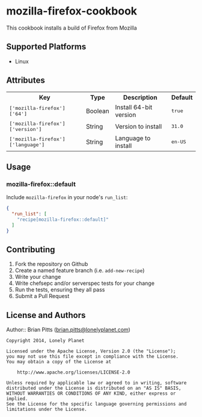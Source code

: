 # mozilla-firefox-cookbook

This cookbook installs a build of Firefox from Mozilla

## Supported Platforms

* Linux

## Attributes

<table>
  <tr>
    <th>Key</th>
    <th>Type</th>
    <th>Description</th>
    <th>Default</th>
  </tr>
  <tr>
    <td><tt>['mozilla-firefox']['64']</tt></td>
    <td>Boolean</td>
    <td>Install 64-bit version</td>
    <td><tt>true</tt></td>
  </tr>
  <tr>
    <td><tt>['mozilla-firefox']['version']</tt></td>
    <td>String</td>
    <td>Version to install</td>
    <td><tt>31.0</tt></td>
  </tr>
  <tr>
    <td><tt>['mozilla-firefox']['language']</tt></td>
    <td>String</td>
    <td>Language to install</td>
    <td><tt>en-US</tt></td>
  </tr>
</table>

## Usage

### mozilla-firefox::default

Include `mozilla-firefox` in your node's `run_list`:

```json
{
  "run_list": [
    "recipe[mozilla-firefox::default]"
  ]
}
```

## Contributing

1. Fork the repository on Github
2. Create a named feature branch (i.e. `add-new-recipe`)
3. Write your change
4. Write chefsepc and/or serverspec tests for your change
5. Run the tests, ensuring they all pass
6. Submit a Pull Request

## License and Authors


Author:: Brian Pitts (brian.pitts@lonelyplanet.com)

```text
Copyright 2014, Lonely Planet

Licensed under the Apache License, Version 2.0 (the "License");
you may not use this file except in compliance with the License.
You may obtain a copy of the License at

    http://www.apache.org/licenses/LICENSE-2.0

Unless required by applicable law or agreed to in writing, software
distributed under the License is distributed on an "AS IS" BASIS,
WITHOUT WARRANTIES OR CONDITIONS OF ANY KIND, either express or implied.
See the License for the specific language governing permissions and
limitations under the License.
```
